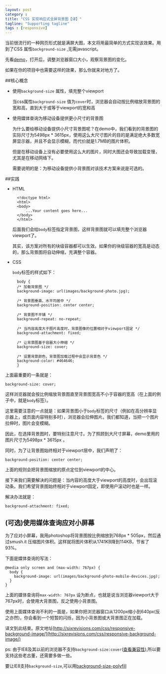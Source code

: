 ```yaml
---
layout: post
category : 
title: "CSS 实现响应式全屏背景图【译】"
tagline: "Supporting tagline"
tags : [responsive]
---
```


当前很流行的一种网页形式就是满屏大图，本文将用最简单的方式实现该效果。用到了CSS 属性`background-size` ,无需javascript。

先看[demo](http://cdn.sixrevisions.com/0431-01_responsive_background_image_demo/responsive-full-background-image-demo.html)，打开后，调整浏览器窗口大小，观察背景图的变化。

如果在你的项目中也需要这样的效果，那么你就来对地方了。

##核心概念
- 使用`background-size` 属性，填充整个viewport


    当css属性`background-size` 值为`cover`时，浏览器会自动按比例缩放背景图的宽和高，直到大于或等于viewport的宽和高

- 使用媒体查询为移动设备提供更小尺寸的背景图


	为什么要给移动设备提供小尺寸背景图呢？在demo中，我们看到的背景图的实际尺寸为5498px * 3615px，使用这么大尺寸图片的目的是满足绝大多数宽屏显示器，并且不会显示模糊，而代价就是1.7MB的图片体积。

 	但是在移动设备上没有必要使用这么大的图片，同时大图还会导致加载变慢，尤其是在移动网络下。

 	需要说明的是：为移动设备提供小背景图对该技术方案来说是可选的。

##实践
- HTML

        <!doctype html>
        <html>
        <body>
            ...Your content goes here...
        </body>
        </html>

    
 	后面我们会给`body`标签指定背景图，这样背景图就可以填充整个浏览器viewport了。

 	其实，该方案对所有的块级容器都可以生效。如果你的块级容器的宽高是动态的，那么背景图将自动伸缩，充满整个容器。

- CSS


	`body`标签的样式如下：

        body {
        /* 加载背景图 */
        background-image: url(images/background-photo.jpg);
      
        /* 背景图垂直、水平均居中 */
        background-position: center center;
      
        /* 背景图不平铺 */
        background-repeat: no-repeat;
      
        /* 当内容高度大于图片高度时，背景图像的位置相对于viewport固定 */
        background-attachment: fixed;
      
        /* 让背景图基于容器大小伸缩 */
        background-size: cover;
      
        /* 设置背景颜色，背景图加载过程中会显示背景色 */
        background-color: #464646;
        }

上面最重要的一条就是：

    background-size: cover;

这样浏览器就会按比例缩放背景图直至背景图宽高不小于容器的宽高（在上面的例子中，就是`body`标签）。

这里需要注意的一点就是：如果背景图小于`body`标签的尺寸（例如在高分辨率显示器上，或页面内容特别多时），浏览器会拉伸图片。我们都知道，当把一个图片拉伸时，图片会变模糊。

因此，在选择背景图时，要特别注意尺寸。为了照顾到大尺寸屏幕，demo里用的图片尺寸为5498px * 3615px 。

同时，为了让背景图始终相对于viewport居中，我们声明了：

    background-position: center center;
    
上面的规则会把背景图缩放的原点定位到viewport的中心。

接下来我们需要解决的问题是：当内容的高度大于viewport的高度时，会出现滚动条。我们希望背景图始终相对于viewport固定，即使用户滚动时也是一样。

解决办法就是：

    background-attachment: fixed;

## (可选)使用媒体查询应对小屏幕

为了应对小屏幕，我用photoshop将背景图按比例缩放到768px * 505px，然后通过smush.it 压缩图片体积。这样就将图片体积从1741KB降到114KB，节省了93%。

下面是媒体查询的写法：

    @media only screen and (max-width: 767px) {
      body {
        background-image: url(images/background-photo-mobile-devices.jpg);
      }
    }

上面的媒体查询将`max-width: 767px` 设为断点，也就是说当浏览器viewport大于767px时，会使用大背景图，反之使用小背景图。

使用上面媒体查询不利的一面是，如果你把浏览器窗口从1200px缩小到640px(反之亦然)，你会看到一个短暂的闪烁，因为小背景图或大背景图正在加载。

译文到此结束。原文地址[http://sixrevisions.com/css/responsive-background-image/](http://sixrevisions.com/css/responsive-background-image/)

ps:
由于IE8及其以前的浏览器不支持`background-size:cover`([查看兼容性](http://caniuse.com/#search=background-size)),所以要支持这些老古董，还需要多做一些。

要让IE8支持`background-size`,可以用[background-size-polyfill](https://github.com/louisremi/background-size-polyfill)